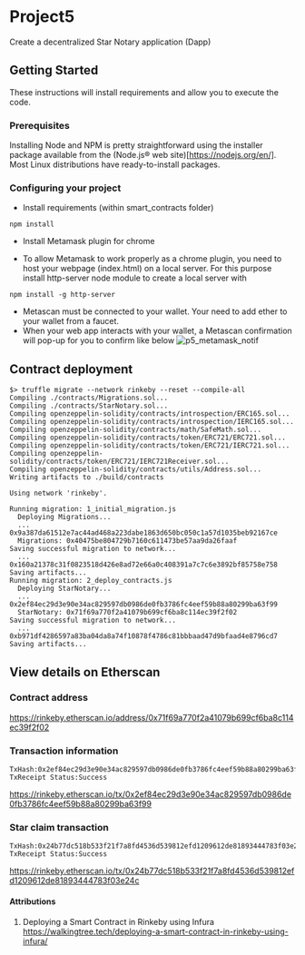 # Project5
Create a decentralized Star Notary application (Dapp)


## Getting Started

These instructions will install requirements and allow you to execute the code.
### Prerequisites

Installing Node and NPM is pretty straightforward using the installer package available from the (Node.js® web site)[https://nodejs.org/en/]. Most Linux distributions have ready-to-install packages.

### Configuring your project


- Install requirements (within smart_contracts folder)
```
npm install 
```
- Install Metamask plugin for chrome

- To allow Metamask to work properly as a chrome plugin, you need to host your 
webpage (index.html) on a local server. For this purpose install http-server 
node module to create a local server with 
```
npm install -g http-server 
```

- Metascan must be connected to your wallet. Your need to add ether to your wallet from a faucet.
- When your web app interacts with your wallet, a Metascan confirmation will pop-up for you to confirm like below
![p5_metamask_notif](https://user-images.githubusercontent.com/15610147/47234161-92dd2600-d3dd-11e8-84cb-5ba846c40260.png)

## Contract deployment
```
$> truffle migrate --network rinkeby --reset --compile-all 
Compiling ./contracts/Migrations.sol...
Compiling ./contracts/StarNotary.sol...
Compiling openzeppelin-solidity/contracts/introspection/ERC165.sol...
Compiling openzeppelin-solidity/contracts/introspection/IERC165.sol...
Compiling openzeppelin-solidity/contracts/math/SafeMath.sol...
Compiling openzeppelin-solidity/contracts/token/ERC721/ERC721.sol...
Compiling openzeppelin-solidity/contracts/token/ERC721/IERC721.sol...
Compiling openzeppelin-solidity/contracts/token/ERC721/IERC721Receiver.sol...
Compiling openzeppelin-solidity/contracts/utils/Address.sol...
Writing artifacts to ./build/contracts

Using network 'rinkeby'.

Running migration: 1_initial_migration.js
  Deploying Migrations...
  ... 0x9a387da61512e7ac44ad468a223dabe1863d650bc050c1a57d1035beb92167ce
  Migrations: 0x40475be804729b7160c611473be57aa9da26faaf
Saving successful migration to network...
  ... 0x160a21378c31f0823518d426e8ad72e66a0c408391a7c7c6e3892bf85758e758
Saving artifacts...
Running migration: 2_deploy_contracts.js
  Deploying StarNotary...
  ... 0x2ef84ec29d3e90e34ac829597db0986de0fb3786fc4eef59b88a80299ba63f99
  StarNotary: 0x71f69a770f2a41079b699cf6ba8c114ec39f2f02
Saving successful migration to network...
  ... 0xb971df4286597a83ba04da8a74f10878f4786c81bbbaad47d9bfaad4e8796cd7
Saving artifacts...
```


## View details on Etherscan
### Contract address 
https://rinkeby.etherscan.io/address/0x71f69a770f2a41079b699cf6ba8c114ec39f2f02


### Transaction information
```
TxHash:0x2ef84ec29d3e90e34ac829597db0986de0fb3786fc4eef59b88a80299ba63f99 
TxReceipt Status:Success
```
https://rinkeby.etherscan.io/tx/0x2ef84ec29d3e90e34ac829597db0986de0fb3786fc4eef59b88a80299ba63f99

### Star claim transaction
```
TxHash:0x24b77dc518b533f21f7a8fd4536d539812efd1209612de81893444783f03e24c 
TxReceipt Status:Success
```
 https://rinkeby.etherscan.io/tx/0x24b77dc518b533f21f7a8fd4536d539812efd1209612de81893444783f03e24c
 
 #### Attributions
 1. Deploying a Smart Contract in Rinkeby using Infura 
 https://walkingtree.tech/deploying-a-smart-contract-in-rinkeby-using-infura/

